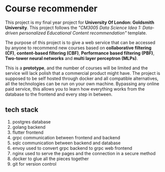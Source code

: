# Course recommender

This project is my final year project for **University Of London: Goldsmith
University**. This project follows the *"CM3005 Data Science Idea 1: Data-driven
personalized Educational Content recommendation"* template.

The purpose of this project is to give a web service that can be accessed by
anyone to recommend new courses based on **collaborative filtering (CF)**,
**content-based filtering (CBF)**, **Performance based filtering (PBF)**,
**Two-tower neural networks** and **multi layer perceptron (MLPs)**.

This is a **prototype**, and the number of courses will be limited and the
service will lack polish that a commercial product might have. The project is
supposed to be self hosted through docker and all compatible alternatives, all
the technologies can be run on your own machine. Bypassing any online paid
service, this allows you to learn how everything works from the database to the
frontend and every step in between.

## tech stack

1. postgres database
2. golang backend
3. flutter frontend
4. grpc communication between frontend and backend
5. sqlc communication between backend and database
6. envoy used to convert grpc backend to grpc web frontend
7. nginx used to serve the pages and the connection in a secure method
8. docker to glue all the pieces together
9. git for version control
